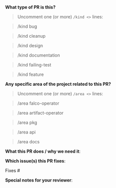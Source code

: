 <!--  Thanks for sending a pull request!  Here are some tips for you:

1. If this is your first time, please read our contributor guidelines in the [CONTRIBUTING.md](https://github.com/falcosecurity/.github/blob/main/CONTRIBUTING.md) file in the `.github` repository.
2. Please label this pull request according to what type of issue you are addressing.
3. Please add a release note!
4. If the PR is unfinished while opening it specify a wip in the title before the actual title, for example, "wip: my awesome feature"
-->

**What type of PR is this?**

> Uncomment one (or more) `/kind <>` lines:

> /kind bug

> /kind cleanup

> /kind design

> /kind documentation

> /kind failing-test

> /kind feature

**Any specific area of the project related to this PR?**

> Uncomment one (or more) `/area <>` lines:

> /area falco-operator

> /area artifact-operator

> /area pkg

> /area api

> /area docs

**What this PR does / why we need it**:

**Which issue(s) this PR fixes**:

<!--
Automatically closes linked issue when PR is merged.
Usage: `Fixes #<issue number>`, or `Fixes (paste link of issue)`.
If PR is `kind/failing-tests` or `kind/flaky-test`, please post the related issues/tests in a comment and do not use `Fixes`.
-->

Fixes #

**Special notes for your reviewer**:
